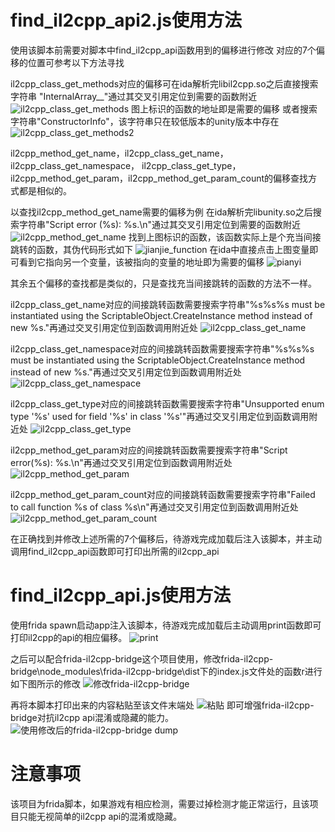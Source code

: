 # find_il2cpp_api2.js使用方法
使用该脚本前需要对脚本中find_il2cpp_api函数用到的偏移进行修改
对应的7个偏移的位置可参考以下方法寻找

il2cpp_class_get_methods对应的偏移可在ida解析完libil2cpp.so之后直接搜索字符串
"InternalArray__"通过其交叉引用定位到需要的函数附近
![il2cpp_class_get_methods](./images/il2cpp_class_get_methods.JPG)
图上标识的函数的地址即是需要的偏移
或者搜索字符串"ConstructorInfo"，该字符串只在较低版本的unity版本中存在
![il2cpp_class_get_methods2](./images/il2cpp_class_get_methods2.JPG)


il2cpp_method_get_name，il2cpp_class_get_name，il2cpp_class_get_namespace，
il2cpp_class_get_type，il2cpp_method_get_param，il2cpp_method_get_param_count的偏移查找方式都是相似的。

以查找il2cpp_method_get_name需要的偏移为例
在ida解析完libunity.so之后搜索字符串"Script error (%s): %s.\n"通过其交叉引用定位到需要的函数附近
![il2cpp_method_get_name](./images/il2cpp_method_get_name.JPG)
找到上图标识的函数，该函数实际上是个充当间接跳转的函数，其伪代码形式如下
![jianjie_function](./images/间接.JPG)
在ida中直接点击上图变量即可看到它指向另一个变量，该被指向的变量的地址即为需要的偏移
![pianyi](./images/bianliang.JPG)

其余五个偏移的查找都是类似的，只是查找充当间接跳转的函数的方法不一样。

il2cpp_class_get_name对应的间接跳转函数需要搜索字符串"%s%s%s must be instantiated using the ScriptableObject.CreateInstance method instead of new %s."再通过交叉引用定位到函数调用附近处
![il2cpp_class_get_name](./images/class_get_name.JPG)

il2cpp_class_get_namespace对应的间接跳转函数需要搜索字符串"%s%s%s must be instantiated using the ScriptableObject.CreateInstance method instead of new %s."再通过交叉引用定位到函数调用附近处
![il2cpp_class_get_namespace](./images/class_get_name_space.JPG)

il2cpp_class_get_type对应的间接跳转函数需要搜索字符串"Unsupported enum type '%s' used for field '%s' in class '%s'"再通过交叉引用定位到函数调用附近处
![il2cpp_class_get_type](./images/il2cpp_class_get_type.JPG)

il2cpp_method_get_param对应的间接跳转函数需要搜索字符串"Script error(%s): %s.\n"再通过交叉引用定位到函数调用附近处
![il2cpp_method_get_param](./images/il2cpp_method_get_param.JPG)

il2cpp_method_get_param_count对应的间接跳转函数需要搜索字符串"Failed to call function %s of class %s\n"再通过交叉引用定位到函数调用附近处
![il2cpp_method_get_param_count](./images/il2cpp_method_get_param_count.JPG)



在正确找到并修改上述所需的7个偏移后，待游戏完成加载后注入该脚本，并主动调用find_il2cpp_api函数即可打印出所需的il2cpp_api


# find_il2cpp_api.js使用方法
使用frida spawn启动app注入该脚本，待游戏完成加载后主动调用print函数即可打印il2cpp的api的相应偏移。
 ![print](./images/print.JPG)

 之后可以配合frida-il2cpp-bridge这个项目使用，修改frida-il2cpp-bridge\node_modules\frida-il2cpp-bridge\dist下的index.js文件处的函数r进行如下图所示的修改
 ![修改frida-il2cpp-bridge](./images/frida-il2cpp-bridge修改.JPG)

 再将本脚本打印出来的内容粘贴至该文件末端处
![粘贴](./images/粘贴.JPG)
即可增强frida-il2cpp-bridge对抗il2cpp api混淆或隐藏的能力。
![使用修改后的frida-il2cpp-bridge dump](./images/示例.JPG)


 # 注意事项
 该项目为frida脚本，如果游戏有相应检测，需要过掉检测才能正常运行，且该项目只能无视简单的il2cpp api的混淆或隐藏。



